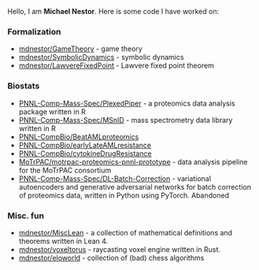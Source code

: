 
Hello, I am **Michael Nestor**. Here is some code I have worked on:

### Formalization

- [mdnestor/GameTheory](https://github.com/mdnestor/GameTheory) - game theory
- [mdnestor/SymbolicDynamics](https://github.com/mdnestor/SymbolicDynamics) - symbolic dynamics
- [mdnestor/LawvereFixedPoint](https://github.com/mdnestor/LawvereFixedPoint) - Lawvere fixed point theorem

### Biostats

- [PNNL-Comp-Mass-Spec/PlexedPiper](https://github.com/PNNL-Comp-Mass-Spec/PlexedPiper) -  a proteomics data analysis package written in R
- [PNNL-Comp-Mass-Spec/MSnID](https://github.com/PNNL-Comp-Mass-Spec/MSnID) -  mass spectrometry data library written in R
- [PNNL-CompBio/BeatAMLproteomics](https://github.com/PNNL-CompBio/BeatAMLproteomics)
- [PNNL-CompBio/earlyLateAMLresistance](https://github.com/PNNL-CompBio/earlyLateAMLresistance)
- [PNNL-CompBio/cytokineDrugResistance](https://github.com/PNNL-CompBio/cytokineDrugResistance)
- [MoTrPAC/motrpac-proteomics-pnnl-prototype](https://github.com/MoTrPAC/motrpac-proteomics-pnnl-prototype) -  data analysis pipeline for the MoTrPAC consortium
- [PNNL-Comp-Mass-Spec/DL-Batch-Correction](https://github.com/PNNL-Comp-Mass-Spec/DL-Batch-Correction) -  variational autoencoders and generative adversarial networks for batch correction of proteomics data, written in Python using PyTorch. Abandoned


### Misc. fun
  - [mdnestor/MiscLean](https://github.com/mdnestor/MiscLean) -  a collection of mathematical definitions and theorems written in Lean 4.
  - [mdnestor/voxeltorus](https://github.com/mdnestor/voxeltorus) -  raycasting voxel engine written in Rust.
  - [mdnestor/eloworld](https://github.com/mdnestor/eloworld) -  collection of (bad) chess algorithms
